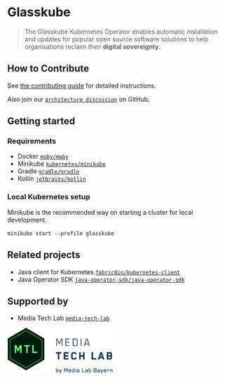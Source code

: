 # Glasskube

> The Glasskube Kubernetes Operator enables automatic installation and updates for popular open source software solutions to help organisations reclaim their **digital sovereignty**.

## How to Contribute

See [the contributing guide](CONTRIBUTING.md) for detailed instructions.

Also join our [`architecture discussion`](https://github.com/glasskube/operator/discussions/4) on GitHub.

## Getting started

### Requirements

- Docker [`moby/moby`](https://github.com/moby/moby)
- Minikube [`kubernetes/minikube`](https://github.com/kubernetes/minikube)
- Gradle [`gradle/gradle`](https://github.com/gradle/gradle)
- Kotlin [`jetbrains/kotlin`](https://github.com/jetbrains/kotlin)

### Local Kubernetes setup

Minikube is the recommended way on starting a cluster for local development.

```shell
minikube start --profile glasskube
```

## Related projects

- Java client for Kubernetes [`fabric8io/kubernetes-client`](https://github.com/fabric8io/kubernetes-client)
- Java Operator SDK [`java-operator-sdk/java-operator-sdk`](https://github.com/java-operator-sdk/java-operator-sdk)

## Supported by

- Media Tech Lab [`media-tech-lab`](https://github.com/media-tech-lab)

<a href="https://www.media-lab.de/en/programs/media-tech-lab">
    <img src="https://raw.githubusercontent.com/media-tech-lab/.github/main/assets/mtl-powered-by.png" width="240" title="Media Tech Lab powered by logo">
</a>
